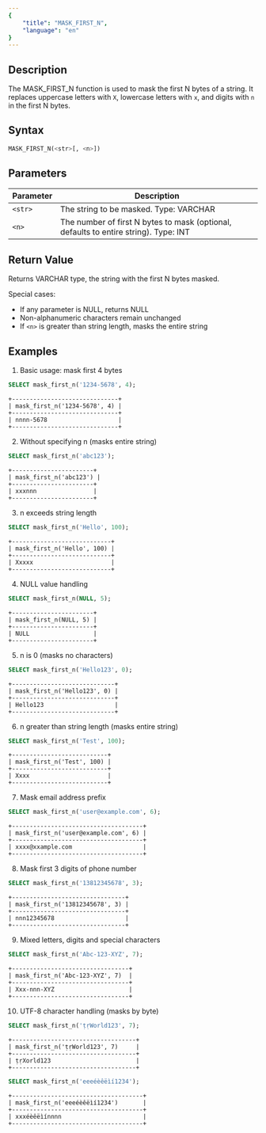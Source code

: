 ```yaml
---
{
    "title": "MASK_FIRST_N",
    "language": "en"
}
---
```


## Description

The MASK_FIRST_N function is used to mask the first N bytes of a string. It replaces uppercase letters with `X`, lowercase letters with `x`, and digits with `n` in the first N bytes.

## Syntax

```sql
MASK_FIRST_N(<str>[, <n>])
```

## Parameters

| Parameter | Description |
| ------- | ----------------------------------------- |
| `<str>` | The string to be masked. Type: VARCHAR |
| `<n>` | The number of first N bytes to mask (optional, defaults to entire string). Type: INT |

## Return Value

Returns VARCHAR type, the string with the first N bytes masked.

Special cases:
- If any parameter is NULL, returns NULL
- Non-alphanumeric characters remain unchanged
- If `<n>` is greater than string length, masks the entire string

## Examples

1. Basic usage: mask first 4 bytes
```sql
SELECT mask_first_n('1234-5678', 4);
```
```text
+------------------------------+
| mask_first_n('1234-5678', 4) |
+------------------------------+
| nnnn-5678                    |
+------------------------------+
```

2. Without specifying n (masks entire string)
```sql
SELECT mask_first_n('abc123');
```
```text
+-----------------------+
| mask_first_n('abc123') |
+-----------------------+
| xxxnnn                |
+-----------------------+
```

3. n exceeds string length
```sql
SELECT mask_first_n('Hello', 100);
```
```text
+----------------------------+
| mask_first_n('Hello', 100) |
+----------------------------+
| Xxxxx                      |
+----------------------------+
```

4. NULL value handling
```sql
SELECT mask_first_n(NULL, 5);
```
```text
+-----------------------+
| mask_first_n(NULL, 5) |
+-----------------------+
| NULL                  |
+-----------------------+
```

5. n is 0 (masks no characters)
```sql
SELECT mask_first_n('Hello123', 0);
```
```text
+-----------------------------+
| mask_first_n('Hello123', 0) |
+-----------------------------+
| Hello123                    |
+-----------------------------+
```

6. n greater than string length (masks entire string)
```sql
SELECT mask_first_n('Test', 100);
```
```text
+---------------------------+
| mask_first_n('Test', 100) |
+---------------------------+
| Xxxx                      |
+---------------------------+
```

7. Mask email address prefix
```sql
SELECT mask_first_n('user@example.com', 6);
```
```text
+-------------------------------------+
| mask_first_n('user@example.com', 6) |
+-------------------------------------+
| xxxx@xxample.com                    |
+-------------------------------------+
```

8. Mask first 3 digits of phone number
```sql
SELECT mask_first_n('13812345678', 3);
```
```text
+--------------------------------+
| mask_first_n('13812345678', 3) |
+--------------------------------+
| nnn12345678                    |
+--------------------------------+
```

9. Mixed letters, digits and special characters
```sql
SELECT mask_first_n('Abc-123-XYZ', 7);
```
```text
+---------------------------------+
| mask_first_n('Abc-123-XYZ', 7)  |
+---------------------------------+
| Xxx-nnn-XYZ                     |
+---------------------------------+
```

10. UTF-8 character handling (masks by byte)
```sql
SELECT mask_first_n('ṭṛWorld123', 7);
```
```text
+-----------------------------------+
| mask_first_n('ṭṛWorld123', 7)     |
+-----------------------------------+
| ṭṛXorld123                        |
+-----------------------------------+
```

```sql
SELECT mask_first_n('eeeéèêëìí1234');
```
```text
+-------------------------------------+
| mask_first_n('eeeéèêëìí1234')       |
+-------------------------------------+
| xxxéèêëìínnnn                       |
+-------------------------------------+
```
